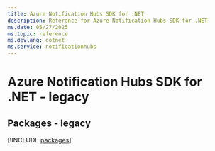 ```yaml
---
title: Azure Notification Hubs SDK for .NET
description: Reference for Azure Notification Hubs SDK for .NET
ms.date: 05/27/2025
ms.topic: reference
ms.devlang: dotnet
ms.service: notificationhubs
---
```

# Azure Notification Hubs SDK for .NET - legacy
## Packages - legacy
[!INCLUDE [packages](notification-hubs-index.md)]